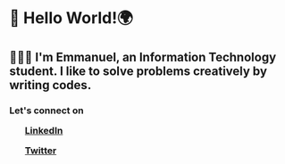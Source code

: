 <h1>🙌 Hello World!🌍</h1>
<h2>👨‍💻👨‍ I'm Emmanuel, an Information Technology student. I like to solve problems creatively by writing codes.</h2>
<h3>
Let's connect on

<ol><a href="https://www.linkedin.com/in/agboola-emmanuel-ab0196224/?lipi=urn%3Ali%3Apage%3Ad_flagship3_profile_view_base%3B5Boi%2Fcy%2BQNiRMheQxk%2BBiQ%3D%3D">LinkedIn</a></ol>
<ol><a href="https://twitter.com/Tom_Agboola">Twitter</a></ol>
</h3>
